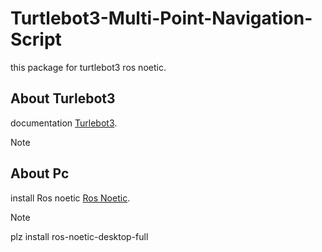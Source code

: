 # Turtlebot3-Multi-Point-Navigation-Script
this package for turtlebot3 ros noetic.

## About Turlebot3 
 documentation  [Turlebot3]([https://pages.github.com/](https://emanual.robotis.com/docs/en/platform/turtlebot3/quick-start/#pc-setup)).

> [!NOTE]
>  [^1]: i use Raspberry Pi 4 4GB
>  [^2]: Set up your turlebot3 for ros noeic

## About Pc
 install Ros noetic [Ros Noetic]([[https://pages.github.com/](https://emanual.robotis.com/docs/en/platform/turtlebot3/quick-start/#pc-setup)](https://wiki.ros.org/noetic/Installation/Ubuntu)).

> [!NOTE]
>  plz install ros-noetic-desktop-full

